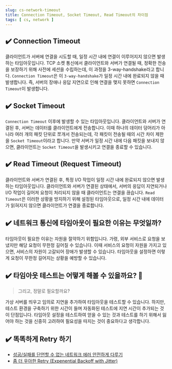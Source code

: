 ```yaml
---
slug: cs-network-timeout
title: Connection Timeout, Socket Timeout, Read Timeout의 차이점
tags: [ cs, network ]
---
```


## ✔️ Connection Timeout
클라이언트가 서버에 연결을 시도할 때, 일정 시간 내에 연결이 이루어지지 않으면 발생하는 타임아웃입니다. TCP 소켓 통신에서 클라이언트와 서버가 연결될 때, 정확한 전송을 보장하기 위해 사전에 세션을 수립하는데, 이 과정을 3-way-handshake라고 합니다. `Connection Timeout`은 이 `3-way-handshake`가 일정 시간 내에 완료되지 않을 때 발생합니다. 즉, 서버의 장애나 응답 지연으로 인해 연결을 맺지 못하면 `Connection Timeout`이 발생합니다.

## ✔️ Socket Timeout
`Connection Timeout` 이후에 발생할 수 있는 타임아웃입니다. 클라이언트와 서버가 연결된 후, 서버는 데이터를 클라이언트에게 전송합니다. 이때 하나의 데이터 덩어리가 아니라 여러 개의 패킷 단위로 쪼개서 전송되는데, 각 패킷이 전송될 때의 시간 차이 제한을 `Socket Timeout`이라고 합니다. 만약 서버가 일정 시간 내에 다음 패킷을 보내지 않으면, 클라이언트는 `Socket Timeout`을 발생시키고 연결을 종료할 수 있습니다.

## ✔️ Read Timeout (Request Timeout)
클라이언트와 서버가 연결된 후, 특정 I/O 작업이 일정 시간 내에 완료되지 않으면 발생하는 타임아웃입니다. 클라이언트와 서버가 연결된 상태에서, 서버의 응답이 지연되거나 I/O 작업이 길어져 요청이 처리되지 않을 때 클라이언트는 연결을 끊습니다. `Read Timeout`은 이러한 상황을 방지하기 위해 설정된 타임아웃으로, 일정 시간 내에 데이터가 읽혀지지 않으면 클라이언트가 연결을 종료합니다.

## ✔️ 네트워크 통신에 타임아웃이 필요한 이유는 무엇일까?
타임아웃이 필요한 이유는 자원을 절약하기 위함입니다. 가령, 외부 서비스로 요청을 보냈지만 해당 요청이 무한정 길어질 수 있습니다. 이때 서비스의 요청이 자원을 가지고 있으면, 서비스의 자원이 고갈되어 장애가 발생할 수 있습니다. 타임아웃을 설정하면 이렇게 요청이 무한정 길어지는 상황을 예방할 수 있습니다.

## ✔️ 타임아웃 테스트는 어떻게 해볼 수 있을까요? 🤔
> 그리고, 정말로 필요할까요?

가상 서버를 띄우고 임의로 지연을 추가하여 타임아웃을 테스트할 수 있습니다. 하지만, 테스트 환경을 구축하기 위한 시간이 들며 자동화된 테스트에 지연 시간이 추가되는 것이 단점입니다. 타임아웃 설정을 테스트하여 얻을 수 있는 것과 테스트를 하기 위해서 잃어야 하는 것을 신중히 고려하여 필요성을 따지는 것이 중요하다고 생각합니다.

## ✔️ 똑똑하게 Retry 하기
- [성공/실패를 단언할 수 없는 네트워크 에러 안전하게 다루기](https://hudi.blog/safely-handling-network-errors/)
- [좀 더 우아한 Retry (Expenential Backoff with Jitter)](https://velog.io/@jazz_avenue/%EC%A2%80-%EB%8D%94-%EC%9A%B0%EC%95%84%ED%95%9C-Retry-Expenential-Backoff-with-Jitter)